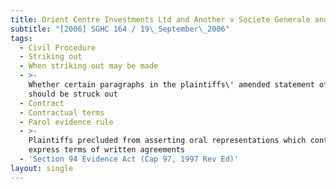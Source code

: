 ```yaml
---
title: Orient Centre Investments Ltd and Another v Societe Generale and Another
subtitle: "[2006] SGHC 164 / 19\_September\_2006"
tags:
  - Civil Procedure
  - Striking out
  - When striking out may be made
  - >-
    Whether certain paragraphs in the plaintiffs\' amended statement of claim
    should be struck out
  - Contract
  - Contractual terms
  - Parol evidence rule
  - >-
    Plaintiffs precluded from asserting oral representations which contradicted
    express terms of written agreements
  - 'Section 94 Evidence Act (Cap 97, 1997 Rev Ed)'
layout: single
---
```


